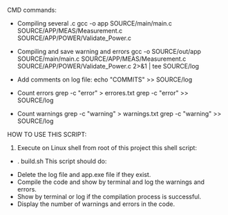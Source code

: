 CMD commands:
- Compiling several .c
    gcc -o app SOURCE/main/main.c SOURCE/APP/MEAS/Measurement.c SOURCE/APP/POWER/Validate_Power.c

- Compiling and save warning and errors
    gcc -o SOURCE/out/app SOURCE/main/main.c SOURCE/APP/MEAS/Measurement.c SOURCE/APP/POWER/Validate_Power.c 2>&1 | tee SOURCE/log

- Add comments on log file:
    echo "COMMITS" >> SOURCE/log
- Count errors
     grep -c "error" > errores.txt
     grep -c "error" >> SOURCE/log
- Count warnings
    grep -c "warning" > warnings.txt
    grep -c "warning" >> SOURCE/log

HOW TO USE THIS SCRIPT:
1) Execute on Linux shell from root of this project this shell script:
- \. build.sh
This script should do:
* Delete the log file and app.exe file if they exist.
* Compile the code and show by terminal and log the warnings and errors.
* Show by terminal or log if the compilation process is successful.
* Display the number of warnings and errors in the code.
